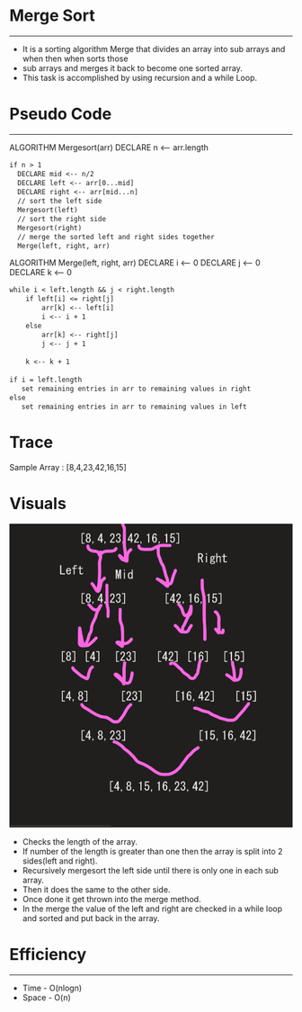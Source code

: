 # Merge Sort
------------------
- It is a sorting algorithm Merge that divides an array into sub arrays and when then when sorts those
- sub arrays and merges it back to become one sorted array.
- This task is accomplished by using recursion and a while Loop.
# Pseudo Code
---------------
ALGORITHM Mergesort(arr)
    DECLARE n <-- arr.length
           
    if n > 1
      DECLARE mid <-- n/2
      DECLARE left <-- arr[0...mid]
      DECLARE right <-- arr[mid...n]
      // sort the left side
      Mergesort(left)
      // sort the right side
      Mergesort(right)
      // merge the sorted left and right sides together
      Merge(left, right, arr)

ALGORITHM Merge(left, right, arr)
    DECLARE i <-- 0
    DECLARE j <-- 0
    DECLARE k <-- 0

    while i < left.length && j < right.length
        if left[i] <= right[j]
            arr[k] <-- left[i]
            i <-- i + 1
        else
            arr[k] <-- right[j]
            j <-- j + 1
            
        k <-- k + 1

    if i = left.length
       set remaining entries in arr to remaining values in right
    else
       set remaining entries in arr to remaining values in left

# Trace
Sample Array : [8,4,23,42,16,15]


# Visuals
![Image](assets\MergeSort.png)

- Checks the length of the array.
- If number of the length is greater than one then the array is split into 2 sides(left and right).
- Recursively mergesort the left side until there is only one in each sub array.
- Then it does the same to the other side.
- Once done it get thrown into the merge method.
- In the merge the value of the left and right are checked in a while loop and sorted and put back in the array.


# Efficiency
---------------
- Time - O(nlogn)
- Space - O(n)
